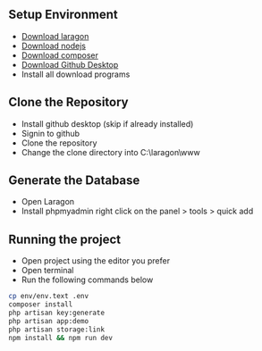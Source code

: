 
## Setup Environment

- [Download laragon](https://github.com/leokhoa/laragon/releases/download/6.0.0/laragon-wamp.exe)
- [Download nodejs](https://nodejs.org/dist/v18.12.1/node-v18.12.1-x64.msi)
- [Download composer](https://getcomposer.org/Composer-Setup.exe)
- [Download Github Desktop](https://central.github.com/deployments/desktop/desktop/latest/win32)
- Install all download programs
## Clone the Repository

- Install github desktop (skip if already installed)
- Signin to github
- Clone the repository
- Change the clone directory into C:\laragon\www

## Generate the Database

- Open Laragon
- Install phpmyadmin right click on the panel > tools > quick add

## Running the project

- Open project using the editor you prefer
- Open terminal
- Run the following commands below 

```bash
cp env/env.text .env 
composer install 
php artisan key:generate 
php artisan app:demo
php artisan storage:link 
npm install && npm run dev

```
